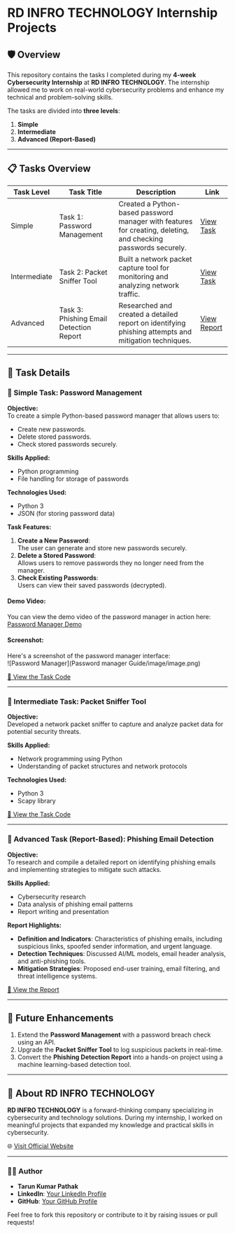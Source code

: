 # RD INFRO TECHNOLOGY Internship Projects  

## 🛡️ Overview  

This repository contains the tasks I completed during my **4-week Cybersecurity Internship** at **RD INFRO TECHNOLOGY**. The internship allowed me to work on real-world cybersecurity problems and enhance my technical and problem-solving skills.  

The tasks are divided into **three levels**:  
1. **Simple**  
2. **Intermediate**  
3. **Advanced (Report-Based)**  

---

## 📋 Tasks Overview  

| **Task Level**  | **Task Title**                   | **Description**                                                | **Link**                                  |
|------------------|----------------------------------|----------------------------------------------------------------|-------------------------------------------|
| Simple          | Task 1: Password Management      | Created a Python-based password manager with features for creating, deleting, and checking passwords securely. | [View Task](#)                           |
| Intermediate     | Task 2: Packet Sniffer Tool       | Built a network packet capture tool for monitoring and analyzing network traffic.       | [View Task](#)                           |
| Advanced         | Task 3: Phishing Email Detection Report | Researched and created a detailed report on identifying phishing attempts and mitigation techniques. | [View Report](#)                          |

---

## 📝 Task Details  

### 🔹 Simple Task: Password Management  
**Objective:**  
To create a simple Python-based password manager that allows users to:
- Create new passwords.
- Delete stored passwords.
- Check stored passwords securely.

**Skills Applied:**  
- Python programming  
- File handling for storage of passwords  


**Technologies Used:**  
- Python 3  
- JSON (for storing password data)  


**Task Features:**  
1. **Create a New Password**:  
   The user can generate and store new passwords securely.  
2. **Delete a Stored Password**:  
   Allows users to remove passwords they no longer need from the manager.  
3. **Check Existing Passwords**:  
   Users can view their saved passwords (decrypted).  

#### **Demo Video:**  
You can view the demo video of the password manager in action here:  
[Password Manager Demo](https://github.com/tarunkumar910/RD_INFRO_TECHNOLOGY/blob/main/Password%20manager%20Guide/password%20manger.mp4)

#### **Screenshot:**  
Here's a screenshot of the password manager interface:  
![Password Manager](Password manager Guide/image/image.png)

[📁 View the Task Code](https://github.com/tarunkumar910/RD_INFRO_TECHNOLOGY/tree/main/Password%20manager%20Guide)  

---

### 🔹 Intermediate Task: Packet Sniffer Tool  
**Objective:**  
Developed a network packet sniffer to capture and analyze packet data for potential security threats.  

**Skills Applied:**  
- Network programming using Python  
- Understanding of packet structures and network protocols  

**Technologies Used:**  
- Python 3  
- Scapy library  

[📁 View the Task Code](#)  

---

### 🔹 Advanced Task (Report-Based): Phishing Email Detection  
**Objective:**  
To research and compile a detailed report on identifying phishing emails and implementing strategies to mitigate such attacks.  

**Skills Applied:**  
- Cybersecurity research  
- Data analysis of phishing email patterns  
- Report writing and presentation  

**Report Highlights:**  
- **Definition and Indicators**: Characteristics of phishing emails, including suspicious links, spoofed sender information, and urgent language.  
- **Detection Techniques**: Discussed AI/ML models, email header analysis, and anti-phishing tools.  
- **Mitigation Strategies**: Proposed end-user training, email filtering, and threat intelligence systems.  

[📁 View the Report](#)  

---

## 🚀 Future Enhancements  

1. Extend the **Password Management** with a password breach check using an API.  
2. Upgrade the **Packet Sniffer Tool** to log suspicious packets in real-time.  
3. Convert the **Phishing Detection Report** into a hands-on project using a machine learning-based detection tool.  

---

## 📖 About RD INFRO TECHNOLOGY  
**RD INFRO TECHNOLOGY** is a forward-thinking company specializing in cybersecurity and technology solutions. During my internship, I worked on meaningful projects that expanded my knowledge and practical skills in cybersecurity.  

🌐 [Visit Official Website](https://rdinfrotechnology.netlify.app/)  

---

### 👨‍💻 Author  

- **Tarun Kumar Pathak**  
- **LinkedIn**: [Your LinkedIn Profile](#)  
- **GitHub**: [Your GitHub Profile](#)  

Feel free to fork this repository or contribute to it by raising issues or pull requests!

